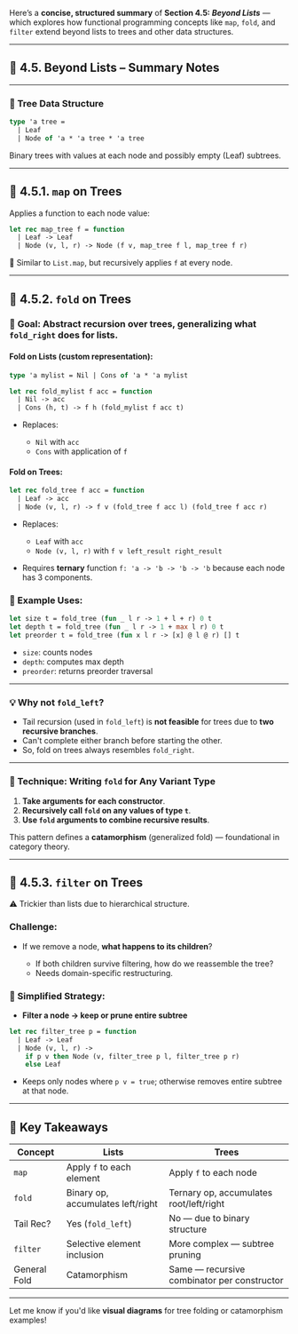 Here’s a **concise, structured summary** of **Section 4.5: *Beyond Lists*** — which explores how functional programming concepts like `map`, `fold`, and `filter` extend beyond lists to trees and other data structures.

---

## 📘 4.5. Beyond Lists – Summary Notes

---

### 🌳 Tree Data Structure

```ocaml
type 'a tree =
  | Leaf
  | Node of 'a * 'a tree * 'a tree
```

Binary trees with values at each node and possibly empty (Leaf) subtrees.

---

## 🔹 4.5.1. `map` on Trees

Applies a function to each node value:

```ocaml
let rec map_tree f = function
  | Leaf -> Leaf
  | Node (v, l, r) -> Node (f v, map_tree f l, map_tree f r)
```

📌 Similar to `List.map`, but recursively applies `f` at every node.

---

## 🔹 4.5.2. `fold` on Trees

### 🧠 **Goal**: Abstract recursion over trees, generalizing what `fold_right` does for lists.

#### Fold on Lists (custom representation):

```ocaml
type 'a mylist = Nil | Cons of 'a * 'a mylist

let rec fold_mylist f acc = function
  | Nil -> acc
  | Cons (h, t) -> f h (fold_mylist f acc t)
```

* Replaces:

  * `Nil` with `acc`
  * `Cons` with application of `f`

#### Fold on Trees:

```ocaml
let rec fold_tree f acc = function
  | Leaf -> acc
  | Node (v, l, r) -> f v (fold_tree f acc l) (fold_tree f acc r)
```

* Replaces:

  * `Leaf` with `acc`
  * `Node (v, l, r)` with `f v left_result right_result`
* Requires **ternary** function `f: 'a -> 'b -> 'b -> 'b` because each node has 3 components.

### 🧪 Example Uses:

```ocaml
let size t = fold_tree (fun _ l r -> 1 + l + r) 0 t
let depth t = fold_tree (fun _ l r -> 1 + max l r) 0 t
let preorder t = fold_tree (fun x l r -> [x] @ l @ r) [] t
```

* `size`: counts nodes
* `depth`: computes max depth
* `preorder`: returns preorder traversal

---

### 💡 Why not `fold_left`?

* Tail recursion (used in `fold_left`) is **not feasible** for trees due to **two recursive branches**.
* Can't complete either branch before starting the other.
* So, fold on trees always resembles `fold_right`.

---

### 🧠 Technique: Writing `fold` for Any Variant Type

1. **Take arguments for each constructor**.
2. **Recursively call `fold` on any values of type `t`**.
3. **Use `fold` arguments to combine recursive results**.

This pattern defines a **catamorphism** (generalized fold) — foundational in category theory.

---

## 🔹 4.5.3. `filter` on Trees

⚠️ Trickier than lists due to hierarchical structure.

### Challenge:

* If we remove a node, **what happens to its children**?

  * If both children survive filtering, how do we reassemble the tree?
  * Needs domain-specific restructuring.

### 📌 Simplified Strategy:

* **Filter a node → keep or prune entire subtree**

```ocaml
let rec filter_tree p = function
  | Leaf -> Leaf
  | Node (v, l, r) ->
    if p v then Node (v, filter_tree p l, filter_tree p r)
    else Leaf
```

* Keeps only nodes where `p v = true`; otherwise removes entire subtree at that node.

---

## 📌 Key Takeaways

| Concept      | Lists                             | Trees                                       |
| ------------ | --------------------------------- | ------------------------------------------- |
| `map`        | Apply `f` to each element         | Apply `f` to each node                      |
| `fold`       | Binary op, accumulates left/right | Ternary op, accumulates root/left/right     |
| Tail Rec?    | Yes (`fold_left`)                 | No — due to binary structure                |
| `filter`     | Selective element inclusion       | More complex — subtree pruning              |
| General Fold | Catamorphism                      | Same — recursive combinator per constructor |

---

Let me know if you'd like **visual diagrams** for tree folding or catamorphism examples!

